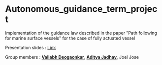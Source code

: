 # Autonomous_guidance_term_project
Implementation of the guidance law described in the paper "Path following for marine surface vessels" for the case of fully actuated vessel

Presentation slides : [Link](https://github.com/VallabhD)

Group members :
[**Vallabh Deogaonkar**](https://github.com/VallabhD), [**Aditya Jadhav**](https://github.com/adityajadhav99), Joel Jose
